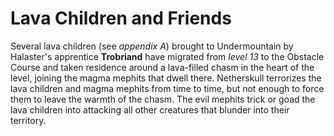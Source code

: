 # Lava Children and Friends

Several lava children (see *appendix A*) brought to Undermountain by Halaster's apprentice **Trobriand** have migrated from *level 13* to the Obstacle Course and taken residence around a lava-filled chasm in the heart of the level, joining the magma mephits that dwell there. Netherskull terrorizes the lava children and magma mephits from time to time, but not enough to force them to leave the warmth of the chasm. The evil mephits trick or goad the lava children into attacking all other creatures that blunder into their territory.